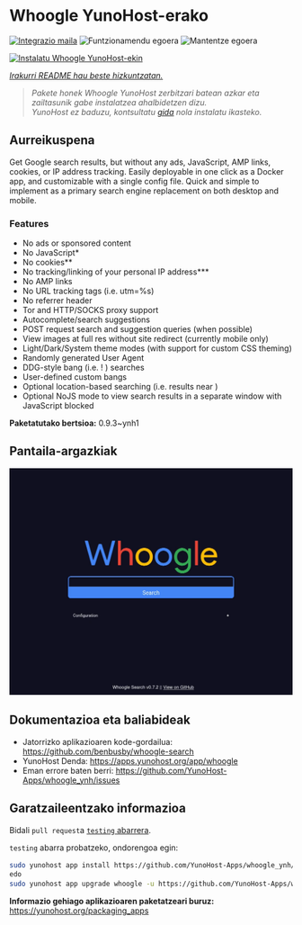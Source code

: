 <!--
Ohart ongi: README hau automatikoki sortu da <https://github.com/YunoHost/apps/tree/master/tools/readme_generator>ri esker
EZ editatu eskuz.
-->

# Whoogle YunoHost-erako

[![Integrazio maila](https://apps.yunohost.org/badge/integration/whoogle)](https://ci-apps.yunohost.org/ci/apps/whoogle/)
![Funtzionamendu egoera](https://apps.yunohost.org/badge/state/whoogle)
![Mantentze egoera](https://apps.yunohost.org/badge/maintained/whoogle)

[![Instalatu Whoogle YunoHost-ekin](https://install-app.yunohost.org/install-with-yunohost.svg)](https://install-app.yunohost.org/?app=whoogle)

*[Irakurri README hau beste hizkuntzatan.](./ALL_README.md)*

> *Pakete honek Whoogle YunoHost zerbitzari batean azkar eta zailtasunik gabe instalatzea ahalbidetzen dizu.*  
> *YunoHost ez baduzu, kontsultatu [gida](https://yunohost.org/install) nola instalatu ikasteko.*

## Aurreikuspena

Get Google search results, but without any ads, JavaScript, AMP links, cookies, or IP address tracking. Easily deployable in one click as a Docker app, and customizable with a single config file. Quick and simple to implement as a primary search engine replacement on both desktop and mobile.

### Features

- No ads or sponsored content
- No JavaScript*
- No cookies**
- No tracking/linking of your personal IP address***
- No AMP links
- No URL tracking tags (i.e. utm=%s)
- No referrer header
- Tor and HTTP/SOCKS proxy support
- Autocomplete/search suggestions
- POST request search and suggestion queries (when possible)
- View images at full res without site redirect (currently mobile only)
- Light/Dark/System theme modes (with support for custom CSS theming)
- Randomly generated User Agent
- DDG-style bang (i.e. !<tag> <query>) searches
- User-defined custom bangs
- Optional location-based searching (i.e. results near <city>)
- Optional NoJS mode to view search results in a separate window with JavaScript blocked


**Paketatutako bertsioa:** 0.9.3~ynh1

## Pantaila-argazkiak

![Whoogle(r)en pantaila-argazkia](./doc/screenshots/screenshot.png)

## Dokumentazioa eta baliabideak

- Jatorrizko aplikazioaren kode-gordailua: <https://github.com/benbusby/whoogle-search>
- YunoHost Denda: <https://apps.yunohost.org/app/whoogle>
- Eman errore baten berri: <https://github.com/YunoHost-Apps/whoogle_ynh/issues>

## Garatzaileentzako informazioa

Bidali `pull request`a [`testing` abarrera](https://github.com/YunoHost-Apps/whoogle_ynh/tree/testing).

`testing` abarra probatzeko, ondorengoa egin:

```bash
sudo yunohost app install https://github.com/YunoHost-Apps/whoogle_ynh/tree/testing --debug
edo
sudo yunohost app upgrade whoogle -u https://github.com/YunoHost-Apps/whoogle_ynh/tree/testing --debug
```

**Informazio gehiago aplikazioaren paketatzeari buruz:** <https://yunohost.org/packaging_apps>

